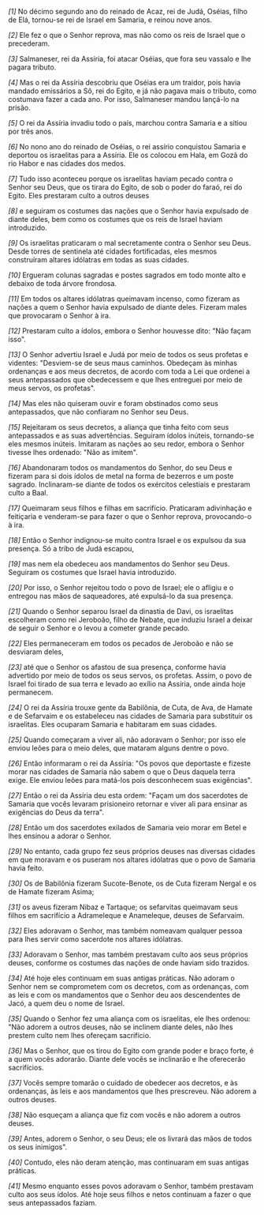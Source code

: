 *[1]* No décimo segundo ano do reinado de Acaz, rei de Judá, Oséias, filho de Elá, tornou-se rei de Israel em Samaria, e reinou nove anos.

*[2]* Ele fez o que o Senhor reprova, mas não como os reis de Israel que o precederam.

*[3]* Salmaneser, rei da Assíria, foi atacar Oséias, que fora seu vassalo e lhe pagara tributo.

*[4]* Mas o rei da Assíria descobriu que Oséias era um traidor, pois havia mandado emissários a Sô, rei do Egito, e já não pagava mais o tributo, como costumava fazer a cada ano. Por isso, Salmaneser mandou lançá-lo na prisão.

*[5]* O rei da Assíria invadiu todo o país, marchou contra Samaria e a sitiou por três anos.

*[6]* No nono ano do reinado de Oséias, o rei assírio conquistou Samaria e deportou os israelitas para a Assíria. Ele os colocou em Hala, em Gozã do rio Habor e nas cidades dos medos.

*[7]* Tudo isso aconteceu porque os israelitas haviam pecado contra o Senhor seu Deus, que os tirara do Egito, de sob o poder do faraó, rei do Egito. Eles prestaram culto a outros deuses

*[8]* e seguiram os costumes das nações que o Senhor havia expulsado de diante deles, bem como os costumes que os reis de Israel haviam introduzido.

*[9]* Os israelitas praticaram o mal secretamente contra o Senhor seu Deus. Desde torres de sentinela até cidades fortificadas, eles mesmos construíram altares idólatras em todas as suas cidades.

*[10]* Ergueram colunas sagradas e postes sagrados em todo monte alto e debaixo de toda árvore frondosa.

*[11]* Em todos os altares idólatras queimavam incenso, como fizeram as nações a quem o Senhor havia expulsado de diante deles. Fizeram males que provocaram o Senhor à ira.

*[12]* Prestaram culto a ídolos, embora o Senhor houvesse dito: "Não façam isso".

*[13]* O Senhor advertiu Israel e Judá por meio de todos os seus profetas e videntes: "Desviem-se de seus maus caminhos. Obedeçam às minhas ordenanças e aos meus decretos, de acordo com toda a Lei que ordenei a seus antepassados que obedecessem e que lhes entreguei por meio de meus servos, os profetas".

*[14]* Mas eles não quiseram ouvir e foram obstinados como seus antepassados, que não confiaram no Senhor seu Deus.

*[15]* Rejeitaram os seus decretos, a aliança que tinha feito com seus antepassados e as suas advertências. Seguiram ídolos inúteis, tornando-se eles mesmos inúteis. Imitaram as nações ao seu redor, embora o Senhor tivesse lhes ordenado: "Não as imitem".

*[16]* Abandonaram todos os mandamentos do Senhor, do seu Deus e fizeram para si dois ídolos de metal na forma de bezerros e um poste sagrado. Inclinaram-se diante de todos os exércitos celestiais e prestaram culto a Baal.

*[17]* Queimaram seus filhos e filhas em sacrifício. Praticaram adivinhação e feitiçaria e venderam-se para fazer o que o Senhor reprova, provocando-o à ira.

*[18]* Então o Senhor indignou-se muito contra Israel e os expulsou da sua presença. Só a tribo de Judá escapou,

*[19]* mas nem ela obedeceu aos mandamentos do Senhor seu Deus. Seguiram os costumes que Israel havia introduzido.

*[20]* Por isso, o Senhor rejeitou todo o povo de Israel; ele o afligiu e o entregou nas mãos de saqueadores, até expulsá-lo da sua presença.

*[21]* Quando o Senhor separou Israel da dinastia de Davi, os israelitas escolheram como rei Jeroboão, filho de Nebate, que induziu Israel a deixar de seguir o Senhor e o levou a cometer grande pecado.

*[22]* Eles permaneceram em todos os pecados de Jeroboão e não se desviaram deles,

*[23]* até que o Senhor os afastou de sua presença, conforme havia advertido por meio de todos os seus servos, os profetas. Assim, o povo de Israel foi tirado de sua terra e levado ao exílio na Assíria, onde ainda hoje permanecem.

*[24]* O rei da Assíria trouxe gente da Babilônia, de Cuta, de Ava, de Hamate e de Sefarvaim e os estabeleceu nas cidades de Samaria para substituir os israelitas. Eles ocuparam Samaria e habitaram em suas cidades.

*[25]* Quando começaram a viver ali, não adoravam o Senhor; por isso ele enviou leões para o meio deles, que mataram alguns dentre o povo.

*[26]* Então informaram o rei da Assíria: "Os povos que deportaste e fizeste morar nas cidades de Samaria não sabem o que o Deus daquela terra exige. Ele enviou leões para matá-los pois desconhecem suas exigências".

*[27]* Então o rei da Assíria deu esta ordem: "Façam um dos sacerdotes de Samaria que vocês levaram prisioneiro retornar e viver ali para ensinar as exigências do Deus da terra".

*[28]* Então um dos sacerdotes exilados de Samaria veio morar em Betel e lhes ensinou a adorar o Senhor.

*[29]* No entanto, cada grupo fez seus próprios deuses nas diversas cidades em que moravam e os puseram nos altares idólatras que o povo de Samaria havia feito.

*[30]* Os de Babilônia fizeram Sucote-Benote, os de Cuta fizeram Nergal e os de Hamate fizeram Asima;

*[31]* os aveus fizeram Nibaz e Tartaque; os sefarvitas queimavam seus filhos em sacrifício a Adrameleque e Anameleque, deuses de Sefarvaim.

*[32]* Eles adoravam o Senhor, mas também nomeavam qualquer pessoa para lhes servir como sacerdote nos altares idólatras.

*[33]* Adoravam o Senhor, mas também prestavam culto aos seus próprios deuses, conforme os costumes das nações de onde haviam sido trazidos.

*[34]* Até hoje eles continuam em suas antigas práticas. Não adoram o Senhor nem se comprometem com os decretos, com as ordenanças, com as leis e com os mandamentos que o Senhor deu aos descendentes de Jacó, a quem deu o nome de Israel.

*[35]* Quando o Senhor fez uma aliança com os israelitas, ele lhes ordenou: "Não adorem a outros deuses, não se inclinem diante deles, não lhes prestem culto nem lhes ofereçam sacrifício.

*[36]* Mas o Senhor, que os tirou do Egito com grande poder e braço forte, é a quem vocês adorarão. Diante dele vocês se inclinarão e lhe oferecerão sacrifícios.

*[37]* Vocês sempre tomarão o cuidado de obedecer aos decretos, e às ordenanças, às leis e aos mandamentos que lhes prescreveu. Não adorem a outros deuses.

*[38]* Não esqueçam a aliança que fiz com vocês e não adorem a outros deuses.

*[39]* Antes, adorem o Senhor, o seu Deus; ele os livrará das mãos de todos os seus inimigos".

*[40]* Contudo, eles não deram atenção, mas continuaram em suas antigas práticas.

*[41]* Mesmo enquanto esses povos adoravam o Senhor, também prestavam culto aos seus ídolos. Até hoje seus filhos e netos continuam a fazer o que seus antepassados faziam.

